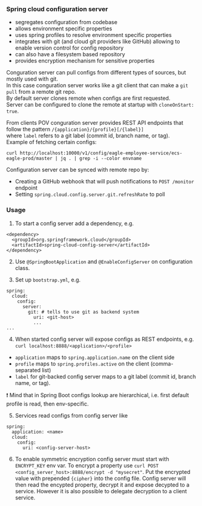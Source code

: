 ### Spring cloud configuration server

- segregates configuration from codebase
- allows environment specific properties
- uses spring profiles to resolve environment specific properties
- integrates with git (and cloud git providers like GitHub) allowing to enable version control for config repository
- can also have a filesystem based repository
- provides encryption mechanism for sensitive properties

Conguration server can pull configs from different types of sources, but mostly used with git.\
In this case conguration server works like a git client that can make a `git pull` from a remote git repo.\
By default server clones remote when configs are first requested.\
Server can be configured to clone the remote at startup with `cloneOnStart: true`.

From clients POV conguration server provides REST API endpoints
that follow the pattern `/{application}/{profile}[/{label}]`\
where `label` refers to a git label (commit id, branch name, or tag).\
Example of fetching certain configs:
```
curl http://localhost:10000/v1/config/eagle-employee-service/ecs-eagle-prod/master | jq . | grep -i --color envname

```
Configuration server can be synced with remote repo by:
- Creating a GitHub webhook that will push notifications to `POST /monitor` endpoint
- Setting `spring.cloud.config.server.git.refreshRate` to poll

### Usage

1. To start a config server add a dependency, e.g.
```
<dependency>
  <groupId>org.springframework.cloud</groupId>
  <artifactId>spring-cloud-config-server</artifactId>
</dependency>
```

2. Use `@SpringBootApplication` and `@EnableConfigServer` on configuration class.

3. Set up `bootstrap.yml`, e.g.
```
spring:
  cloud:
    config:
      server:
        git: # tells to use git as backend system
          uri: <git-host>
          ...
...
```

4. When started config server will expose configs as REST endpoints, e.g.
`curl localhost:8888/<application>/<profile>`
- `application` maps to `spring.application.name` on the client side
- `profile` maps to `spring.profiles.active` on the client (comma-separated list)
- `label` for git-backed config server maps to a git label (commit id, branch name, or tag).

:exclamation: Mind that in Spring Boot configs lookup are hierarchical, i.e. first default profile is read, then env-specific.

5. Services read configs from config server like
```
spring:
  application: <name>
  cloud:
    config:
      uri: <config-server-host>
```

6. To enable symmetric encryption config server must start with  `ENCRYPT_KEY` env var. 
To encrypt a property use `curl POST <config_server_host>:8888/encrypt -d "mysecret"`.
Put the encrypted value with prepended `{cipher}` into the config file.
Config server will then read the encypted property, decrypt it and expose decypted to a service. 
However it is also possible to delegate decryption to a client service.
